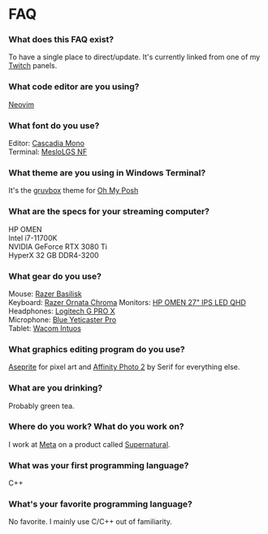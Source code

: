 # FAQ

### What does this FAQ exist?
To have a single place to direct/update. It's currently linked from one of my [Twitch](https://twitch.tv/justinhhorner) panels.

### What code editor are you using?
[Neovim](https://neovim.io)

### What font do you use?
Editor: [Cascadia Mono](https://github.com/microsoft/cascadia-code)  
Terminal: [MesloLGS NF](https://github.com/fontmgr/MesloLGSNF)

### What theme are you using in Windows Terminal?
It's the [gruvbox](https://ohmyposh.dev/docs/themes#gruvbox) theme for [Oh My Posh](https://ohmyposh.dev/)

### What are the specs for your streaming computer? 
HP OMEN  
Intel i7-11700K  
NVIDIA GeForce RTX 3080 Ti  
HyperX 32 GB DDR4-3200  

### What gear do you use?
Mouse: [Razer Basilisk](https://www.amazon.com/dp/B0752VK4XV)  
Keyboard: [Razer Ornata Chroma](https://www.amazon.com/Razer-Ornata-Chroma-Mecha-Membrane-Individually/dp/B01LVTI3TO)
Monitors: [HP OMEN 27" IPS LED QHD](https://www.amazon.com/HP-OMEN-FreeSync-Compatible-Monitor/dp/B08P531VKB)  
Headphones: [Logitech G PRO X](https://www.amazon.com/Logitech-G-Pro-Gaming-Headset/dp/B07PHML2XB)  
Microphone: [Blue Yeticaster Pro](https://www.amazon.com/Blue-Yeticaster-Professional-Microphone-Shockmount/dp/B078MHS3SC)  
Tablet: [Wacom Intuos](https://www.amazon.com/gp/product/B079NWPZTG)

### What graphics editing program do you use?
[Aseprite](https://www.aesprite.com) for pixel art and [Affinity Photo 2](https://affinity.serif.com/en-us/photo/) by Serif for everything else.

### What are you drinking?
Probably green tea.

### Where do you work? What do you work on?
I work at [Meta](https://meta.com) on a product called [Supernatural](https://getsupernatural.com).

### What was your first programming language?
C++

### What's your favorite programming language?
No favorite. I mainly use C/C++ out of familiarity.
